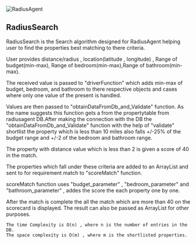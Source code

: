 
![RadiusAgent](https://miro.medium.com/max/623/1*lQtTOp_q3oI12CDyMPvVMw.png)
  
## RadiusSearch
RadiusSearch is the Search algorithm designed for RadiusAgent helping user to find the properties best matching to there criteria.

User provides distance/radius , location(latitude , longitude) , Range of budget(min-max), Range of bedroom(min-max),Range of bathroom(min-max).

The received value is passed to "driverFunction" which adds min-max of budget, bedroom, and bathroom to there respective objects and cases where only one value of the present is handled.

Values are then passed to "obtainDataFromDb_and_Validate" function. As the name suggests this function gets a from the propertytable from radiusagent DB.After making the connection with the DB the "obtainDataFromDb_and_Validate" function with the help of "validate" shortlist the property which is less than 10 miles also falls +/-25% of the budget range and +/-2 of the bedroom and bathroom range.

The property with distance value which is less than 2 is given a score of 40 in the match.

The properties which fall under these criteria are added to an ArrayList and sent to for requirement match to "scoreMatch" function.

scoreMatch function uses "budget_parameter" , "bedroom_parameter" and "bathroom_parameter" , addes the score the each property one by one.

After the match is complete the all the match which are more than 40 on the scorecard is displayed.
The result can also be passed as ArrayList for other purposes.

~~~~~~~~~~~~~~~~~~~~~~~~~~~~~~~~~~~~~~~~~~~~~~~~~~~~~~~~~~~~~~~~~~~~~~~~~~~~~~~~~~~~~~~~~~~~~~~~~~~~~~~~~~~~~~~~~~~~~~~~~~~~~~~~~~~~~~~~~~
The time Complexity is O(n) , where n is the number of entries in the DB.
The space complexity is O(m) , where m is the shortlisted properties.
